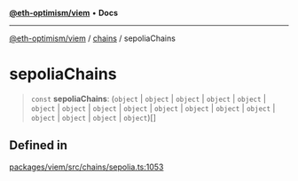 [**@eth-optimism/viem**](../../README.md) • **Docs**

***

[@eth-optimism/viem](../../README.md) / [chains](../README.md) / sepoliaChains

# sepoliaChains

> `const` **sepoliaChains**: (`object` \| `object` \| `object` \| `object` \| `object` \| `object` \| `object` \| `object` \| `object` \| `object` \| `object` \| `object` \| `object` \| `object` \| `object` \| `object` \| `object`)[]

## Defined in

[packages/viem/src/chains/sepolia.ts:1053](https://github.com/ethereum-optimism/ecosystem/blob/11bb27f871c202b93ad6dc93c86c82f0c754075f/packages/viem/src/chains/sepolia.ts#L1053)
